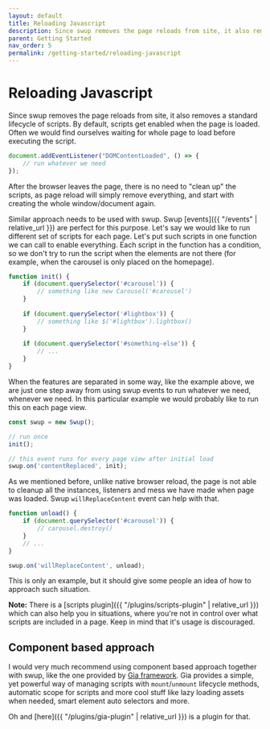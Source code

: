 ```yaml
---
layout: default
title: Reloading Javascript
description: Since swup removes the page reloads from site, it also removes a standard lifecycle of scripts
parent: Getting Started
nav_order: 5
permalink: /getting-started/reloading-javascript
---
```

# Reloading Javascript
Since swup removes the page reloads from site, it also removes a standard lifecycle of scripts. 
By default, scripts get enabled when the page is loaded. Often we would find ourselves waiting for whole page to load before executing the script.

```javascript
document.addEventListener("DOMContentLoaded", () => {
    // run whatever we need
});
```

After the browser leaves the page, there is no need to "clean up" the scripts, as page reload will simply remove everything, and start with creating the whole window/document again.

Similar approach needs to be used with swup. 
Swup [events]({{ "/events" | relative_url }}) are perfect for this purpose. 
Let's say we would like to run different set of scripts for each page.
Let's put such scripts in one function we can call to enable everything. 
Each script in the function has a condition, so we don't try to run the script when the elements are not there (for example, when the carousel is only placed on the homepage).

```javascript
function init() {
    if (document.querySelector('#carousel')) {
        // something like new Carousel('#carousel')
    }
    
    if (document.querySelector('#lightbox')) {
        // something like $('#lightbox').lightbox()
    }
    
    if (document.querySelector('#something-else')) {
        // ...
    }
}
```

When the features are separated in some way, like the example above, we are just one step away from using swup events to run whatever we need, whenever we need.
In this particular example we would probably like to run this on each page view. 

```javascript
const swup = new Swup();

// run once 
init();

// this event runs for every page view after initial load
swup.on('contentReplaced', init);
```

As we mentioned before, unlike native browser reload, the page is not able to cleanup all the instances, listeners and mess we have made when page was loaded. 
Swup `willReplaceContent` event can help with that. 

```javascript
function unload() {
    if (document.querySelector('#carousel')) {
        // carousel.destroy()
    }
    // ...
}

swup.on('willReplaceContent', unload);
```

This is only an example, but it should give some people an idea of how to approach such situation.

**Note:** There is a [scripts plugin]({{ "/plugins/scripts-plugin" | relative_url }}) which can also help you in situations, 
where you're not in control over what scripts are included in a page. 
Keep in mind that it's usage is discouraged.

## Component based approach 

I would very much recommend using component based approach together with swup, like the one provided by [Gia framework](https://github.com/giantcz/gia).
Gia provides a simple, yet powerful way of managing scripts with `mount`/`unmount` lifecycle methods, 
automatic scope for scripts and more cool stuff like lazy loading assets when needed, smart element auto selectors and more. 

Oh and [here]({{ "/plugins/gia-plugin" | relative_url }}) is a plugin for that.  


